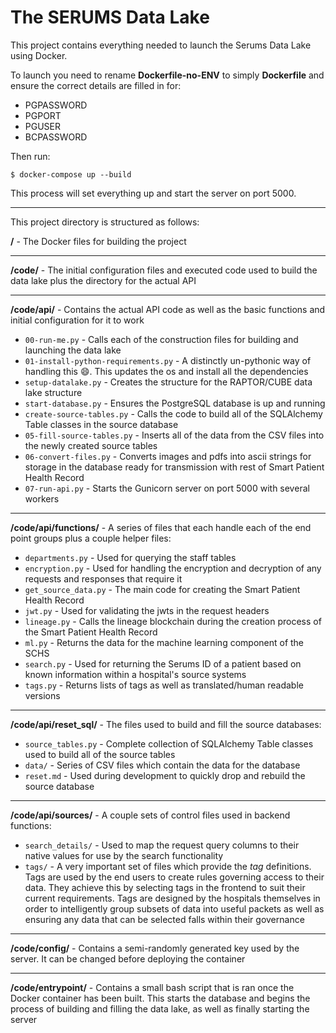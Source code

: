 # The SERUMS Data Lake

This project contains everything needed to launch the Serums Data Lake using Docker.

To launch you need to rename **Dockerfile-no-ENV** to simply **Dockerfile** and ensure the correct details are filled in for:
- PGPASSWORD
- PGPORT
- PGUSER
- BCPASSWORD

Then run:
```
$ docker-compose up --build
```

This process will set everything up and start the server on port 5000.

***

This project directory is structured as follows:

**/** - The Docker files for building the project

***

**/code/** - The initial configuration files and executed code used to build the data lake plus the directory for the actual API

***

**/code/api/** - Contains the actual API code as well as the basic functions and initial configuration for it to work
- `00-run-me.py` - Calls each of the construction files for building and launching the data lake
- `01-install-python-requirements.py` - A distinctly un-pythonic way of handling this :smile:. This updates the os and install all the dependencies
- `setup-datalake.py` - Creates the structure for the RAPTOR/CUBE data lake structure
- `start-database.py` - Ensures the PostgreSQL database is up and running
- `create-source-tables.py` - Calls the code to build all of the SQLAlchemy Table classes in the source database
- `05-fill-source-tables.py` - Inserts all of the data from the CSV files into the newly created source tables
- `06-convert-files.py` - Converts images and pdfs into ascii strings for storage in the database ready for transmission with rest of Smart Patient Health Record
- `07-run-api.py` - Starts the Gunicorn server on port 5000 with several workers

***

**/code/api/functions/** - A series of files that each handle each of the end point groups plus a couple helper files:
- `departments.py` - Used for querying the staff tables
- `encryption.py` - Used for handling the encryption and decryption of any requests and responses that require it
- `get_source_data.py` - The main code for creating the Smart Patient Health Record
- `jwt.py` - Used for validating the jwts in the request headers
- `lineage.py` - Calls the lineage blockchain during the creation process of the Smart Patient Health Record
- `ml.py` - Returns the data for the machine learning component of the SCHS
- `search.py` - Used for returning the Serums ID of a patient based on known information within a hospital's source systems
- `tags.py` - Returns lists of tags as well as translated/human readable versions

***

**/code/api/reset_sql/** - The files used to build and fill the source databases:
- `source_tables.py` - Complete collection of SQLAlchemy Table classes used to build all of the source tables
- `data/` - Series of CSV files which contain the data for the database
- `reset.md` - Used during development to quickly drop and rebuild the source database

***

**/code/api/sources/** - A couple sets of control files used in backend functions:
- `search_details/` - Used to map the request query columns to their native values for use by the search functionality
- `tags/` - A very important set of files which provide the *tag* definitions. Tags are used by the end users to create rules governing access to their data. They achieve this by selecting tags in the frontend to suit their current requirements. Tags are designed by the hospitals themselves in order to intelligently group subsets of data into useful packets as well as ensuring any data that can be selected falls within their governance

***

**/code/config/** - Contains a semi-randomly generated key used by the server. It can be changed before deploying the container

***

**/code/entrypoint/** - Contains a small bash script that is ran once the Docker container has been built. This starts the database and begins the process of building and filling the data lake, as well as finally starting the server